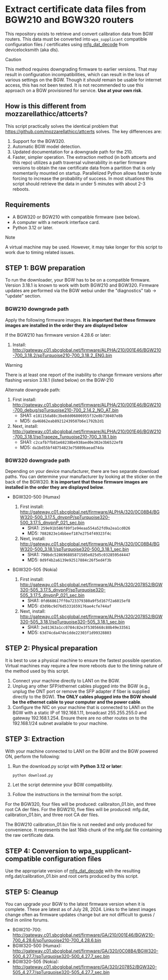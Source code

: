 # Extract certificate data files from BGW210 and BGW320 routers

This repository exists to retrieve and convert calibration data from BGW routers. This data must be converted into `wpa_supplicant` compatible configuration files / certificates using [mfg_dat_decode](https://www.devicelocksmith.com/2018/12/eap-tls-credentials-decoder-for-nvg-and.html) from devicelocksmith (aka dls).

> [!CAUTION]
> This method requires downgrading firmware to earlier versions. That may result in configuration incompatibilities, which can result in the loss of various settings on the BGW.
> Though it _should_ remain be usable for internet access, this has not been tested. It is not recommended to use this approach on a BGW provisioned for service. **Use at your own risk**.

## How is this different from mozzarellathicc/attcerts?

This script practically solves the identical problem that <https://github.com/mozzarellathicc/attcerts> solves. The key differences are:

1. Support for the BGW320.
2. Automatic BGW model detection.
3. Updated documentation for a downgrade path for the 210.
4. Faster, simpler operation. The extraction method (in both attcerts and this repo) utilizes a path traversal vulnerability in earlier firmware versions to obtain the raw certificate data from a partition that is only momentarily mounted on startup. Parallelized Python allows faster brute forcing to increase the probability of success. In most situations this script should retrieve the data in under 5 minutes with about 2-3 reboots.

## Requirements

- A BGW320 or BGW210 with compatible firmware (see below).
- A computer with a network interface card.
- Python 3.12 or later.

> [!NOTE]
> A virtual machine may be used. However, it may take longer for this script to work due to timing related issues.

## STEP 1: BGW preparation

To run the downloader, your BGW has to be on a compatible firmware. Version 3.18.1 is known to work with both BGW210 and BGW320. Firmware updates are performed via the BGW webui under the "diagnostics" tab -> "update" section.

### BGW210 downgrade path

Apply the following firmware images. **It is important that these firmware images are installed in the order they are displayed below**

If the BGW210 has firmware version 4.28.6 or later:
  1. Install: <http://gateway.c01.sbcglobal.net/firmware/ALPHA/210/001E46/BGW210-700_3.18.2/spTurquoise210-700_3.18.2_ENG.bin>

> [!WARNING]
> There is at least one report of the inability to change firmware versions after flashing version 3.18.1 (listed below) on the BGW-210

Alternate downgrade path:
   1. First install: <http://gateway.c01.sbcglobal.net/firmware/ALPHA/210/001E46/BGW210-700_debug/spTurquoise210-700_2.14.2_NO_AT.bin>
      - SHA1: `e18115da88c3be8dd06806955f32e8b730407e8b`
      - MD5: `da46862eab89212439507b6e1792b2d1`
   3. Next, install: <http://gateway.c01.sbcglobal.net/firmware/ALPHA/210/001E46/BGW210-700_3.18.1/spTrapeze_Turquoise210-700_3.18.1.bin>
      - SHA1: `c2cafb7fb81e68238be938aed0e302e3b6522ef8`
      - MD5: `da1bd55bf48754823e75089baead74da`

### BGW320 downgrade path

Depending on your device manufacturer, there are two separate download paths. You can determine your manufacturer by looking at the sticker on the back of the BGW320. **It is important that these firmware images are installed in the order they are displayed below**.

- BGW320-500 (Humax)
  1. First install: <http://gateway.c01.sbcglobal.net/firmware/ALPHA/320/0C08B4/BGW320-500_3.17.5_dnvpnP/spTurquoise320-500_3.17.5_dnvpnP_021_sec.bin>
     - SHA1: `259e91b586f89f1e94eaa554a52fd9a2ea1cd026`
     - MD5: `7882823e14bbeef187e2754f49323f4c`
  3. Next, install: <http://gateway.c01.sbcglobal.net/firmware/ALPHA/320/0C08B4/BGW320-500_3.18.1/spTurquoise320-500_3.18.1_sec.bin>
     - SHA1: `790bdc528696885871505e025d5c0328595d4447`
     - MD5: `0d9f4b2a6139e92517884c26f5ed4f3b`

- BGW320-505 (Nokia)
  1. First install: <http://gateway.c01.sbcglobal.net/firmware/ALPHA/320/207852/BGW320-505_3.17.5_dnvpnP/spTurquoise320-505_3.17.5_dnvpnP_021_sec.bin>
     - SHA1: `0fd668617ff0a723379380a9f5d167f2a6015ef8`
     - MD5: `d3d9bc9d76d5331659176ae4cfe744af`
  3. Next, install: <http://gateway.c01.sbcglobal.net/firmware/ALPHA/320/207852/BGW320-505_3.18.1/spTurquoise320-505_3.18.1_sec.bin>
     - SHA1: `2e81363a1cc0784c82e3f5305668c88b49e33561`
     - MD5: `63d74cda47de1dde22303f1d99328803`

## STEP 2: Physical preparation

It is best to use a physical machine to ensure the fastest possible operation. Virtual machines may require a few more reboots due to the timing nature of the method used by this script.

1. Connect your machine directly to LAN1 on the BGW.
2. Unplug any other SFP/ethernet cables plugged into the BGW (e.g., unplug the ONT port or remove the SFP adapter if fiber is supplied directly to the BGW). **The ONLY cables plugged into the BGW should be the ethernet cable to your computer and the power cable**.
3. Configure the NIC on your machine that is connected to LAN1 on the BGW with a static IP of 192.168.1.11, broadcast 255.255.255.0 and gateway 192.168.1.254. Ensure there are no other routes on to the 192.168.1/24 subnet available to your machine.

## STEP 3: Extraction

With your machine connected to LAN1 on the BGW and the BGW powered ON, perform the following:

1. Run the download.py script with **Python 3.12 or later**:

   ```bash
   python download.py
   ```

2. Let the script determine your BGW compatibility.
3. Follow the instructions in the terminal from the script.

For the BGW320, four files will be produced: calibraiton_01.bin, and three root CA der files.
For the BGW210, five files will be produced: mfg.dat, calibration_01.bin, and three root CA der files.

The BGW210 calibration_01.bin file is not needed and only produced for convenience. It represents the last 16kb chunk of the mfg.dat file containing the raw certificate data.

## STEP 4: Conversion to wpa_supplicant-compatible configuration files

Use the appropriate version of [mfg_dat_decode](https://www.devicelocksmith.com/2018/12/eap-tls-credentials-decoder-for-nvg-and.html) with the resulting mfg.dat/calibration_01.bin and root certs produced by this script.

## STEP 5: Cleanup

You can upgrade your BGW to the latest firmware version when it is complete. These are latest as of July 28, 2024. Links to the latest images change often as firmware updates change but are not difficult to guess / find in online forums.

- BGW210-700: <http://gateway.c01.sbcglobal.net/firmware/GA/210/001E46/BGW210-700_4.28.6/spTurquoise210-700_4.28.6.bin>
- BGW320-500 (Humax): <http://gateway.c01.sbcglobal.net/firmware/GA/320/0C08B4/BGW320-500_4.27.7/spTurquoise320-500_4.27.7_sec.bin>
- BGW320-505 (Nokia): <http://gateway.c01.sbcglobal.net/firmware/GA/320/207852/BGW320-505_4.27.7/spTurquoise320-505_4.27.7_sec.bin>
